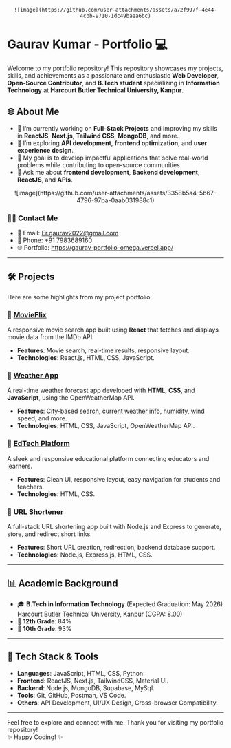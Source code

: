 <div align="center">
  
    ![image](https://github.com/user-attachments/assets/a72f997f-4e44-4cbb-9710-1dc49baea6bc)

</div>


# Gaurav Kumar - Portfolio 💻

Welcome to my portfolio repository! This repository showcases my projects, skills, and achievements as a passionate and enthusiastic **Web Developer**, **Open-Source Contributor**, and **B.Tech student** specializing in **Information Technology** at **Harcourt Butler Technical University, Kanpur**.

## 🌐 About Me

- 🔭 I’m currently working on **Full-Stack Projects** and improving my skills in **ReactJS**, **Next.js**, **Tailwind CSS**, **MongoDB**, and more.
- 🌱 I’m exploring **API development**, **frontend optimization**, and **user experience design**.
- 🎯 My goal is to develop impactful applications that solve real-world problems while contributing to open-source communities.
- 💬 Ask me about **frontend development**, **Backend development**, **ReactJS**, and **APIs**.
<div align="center">
![image](https://github.com/user-attachments/assets/3358b5a4-5b67-4796-97ba-0aab031988c1)

</div>

### 🧑‍💻 Contact Me

- 📧 Email: [Er.gaurav2022@gmail.com](mailto:Er.gaurav2022@gmail.com)
- 📱 Phone: +91 7983689160
- 🌐 Portfolio: https://gaurav-portfolio-omega.vercel.app/

---

## 🛠️ Projects  

Here are some highlights from my project portfolio:

### 🔹 [MovieFlix](https://github.com/username/e-learning-platform)
A responsive movie search app built using **React** that fetches and displays movie data from the IMDb API.
- **Features**: Movie search, real-time results, responsive layout.
- **Technologies**: React.js, HTML, CSS, JavaScript.

### 🔹 [Weather App](https://github.com/username/job-portal-app)
A real-time weather forecast app developed with **HTML**, **CSS**, and **JavaScript**, using the OpenWeatherMap API.
- **Features**: City-based search, current weather info, humidity, wind speed, and more.
- **Technologies**: HTML, CSS, JavaScript, OpenWeatherMap API.

### 🔹 [EdTech Platform](https://github.com/username/text-utils)
A sleek and responsive educational platform connecting educators and learners.
- **Features**: Clean UI, responsive layout, easy navigation for students and teachers.
- **Technologies**: HTML, CSS.

### 🔹 [URL Shortener](https://github.com/username/css-design-viewer)
A full-stack URL shortening app built with Node.js and Express to generate, store, and redirect short links.
- **Features**: Short URL creation, redirection, backend database support.
- **Technologies**: Node.js, Express.js, HTML, CSS.

---

## 📊 Academic Background

- 🎓 **B.Tech in Information Technology** (Expected Graduation: May 2026)  
  Harcourt Butler Technical University, Kanpur (CGPA: 8.00)
- 🏅 **12th Grade**: 84%  
- 🏅 **10th Grade**: 93%

---

## 🔧 Tech Stack & Tools

- **Languages**: JavaScript, HTML, CSS, Python.
- **Frontend**: ReactJS, Next.js, TailwindCSS, Material UI.
- **Backend**: Node.js, MongoDB, Supabase, MySql.
- **Tools**: Git, GitHub, Postman, VS Code.
- **Others**: API Development, UI/UX Design, Cross-browser Compatibility.

---

Feel free to explore and connect with me. Thank you for visiting my portfolio repository!  
✨ Happy Coding! ✨
